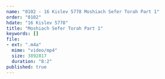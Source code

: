 ```yaml
---
name: "0102 - 16 Kislev 5778 Moshiach Sefer Torah Part 1"
order: "0102"
hdate: "16 Kislev 5778"
title: "Moshiach Sefer Torah Part 1"
keywords: []
file:
- ext: ".m4a"
  mime: "video/mp4"
  size: 3892817
  duration: "8:2"
published: true
---
```



